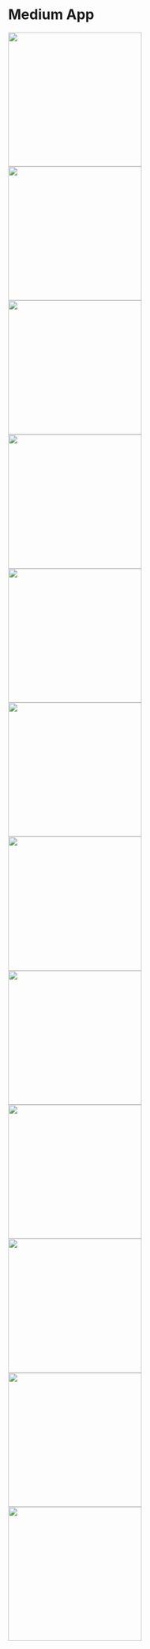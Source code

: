 
<h1>Medium App</h1>
<p>
    <img src="images/signin.png" width="270">
    <img src="images/signup.png" width="270">
  <img src="images/mainscreenshimmer.png" width="270" >
  <img src="images/homescreen.png" width="270">
  <img src="images/homescreen1.png" width="270">
  <img src="images/opennews.png" width="270">
  <img src="images/searchednews.png" width="270">
  <img src="images/searchnews.png" width="270">
  <img src="images/settingscreen.png" width="270">
  <img src="images/drawer.png" width="270">
  <img src="images/profilescreen.png" width="270">
  <img src="images/editprofile.png" width="270">
 
  </p>
